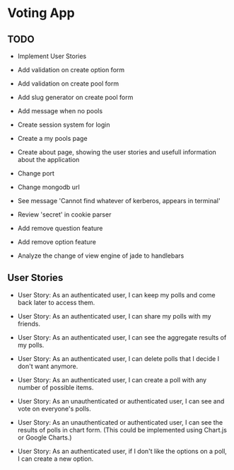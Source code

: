 # Voting App

## TODO

* Implement User Stories

* Add validation on create option form
* Add validation on create pool form
* Add slug generator on create pool form

* Add message when no pools
* Create session system for login
* Create a my pools page
* Create about page, showing the user stories and usefull information about the application
* Change port
* Change mongodb url
* See message 'Cannot find whatever of kerberos, appears in terminal'
* Review 'secret' in cookie parser
* Add remove question feature
* Add remove option feature
* Analyze the change of view engine of jade to handlebars


## User Stories
* User Story: As an authenticated user, I can keep my polls and come back later to access them.

* User Story: As an authenticated user, I can share my polls with my friends.

* User Story: As an authenticated user, I can see the aggregate results of my polls.

* User Story: As an authenticated user, I can delete polls that I decide I don't want anymore.

* User Story: As an authenticated user, I can create a poll with any number of possible items.

* User Story: As an unauthenticated or authenticated user, I can see and vote on everyone's polls.

* User Story: As an unauthenticated or authenticated user, I can see the results of polls in chart form. (This could be implemented using Chart.js or Google Charts.)

* User Story: As an authenticated user, if I don't like the options on a poll, I can create a new option.